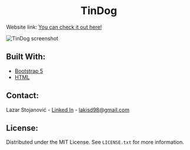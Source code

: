<h1 align="center">TinDog</h1>

<!-- ABOUT THE PROJECT -->
Website link: [You can check it out here!](https://coolbylaki.github.io/TinDog/)

![TinDog screenshot](https://user-images.githubusercontent.com/74930516/169280765-a7183059-a632-4356-a9a9-14244e7bf447.png)

## Built With:

* [Bootstrap 5](https://nextjs.org/)
* [HTML](https://html5up.net/)


<!-- CONTACT -->
## Contact:

Lazar Stojanović - [Linked In](https://www.linkedin.com/in/lazar-stojanovi%C4%87-9ba1a5238/) - lakisd98@gmail.com

<!-- LICENSE -->
## License:

Distributed under the MIT License. See `LICENSE.txt` for more information.
